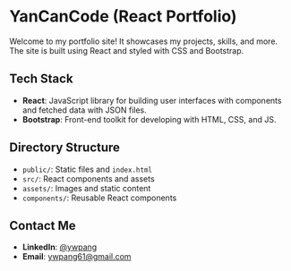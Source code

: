# YanCanCode (React Portfolio)

Welcome to my portfolio site! It showcases my projects, skills, and more. The site is built using React and styled with CSS and Bootstrap.

## Tech Stack

- **React**: JavaScript library for building user interfaces with components and fetched data with JSON files.
- **Bootstrap**: Front-end toolkit for developing with HTML, CSS, and JS.

## Directory Structure

- `public/`: Static files and `index.html`
- `src/`: React components and assets
- `assets/`: Images and static content
- `components/`: Reusable React components

## Contact Me

- **LinkedIn**: [@ywpang](https://www.linkedin.com/in/ywpang/)
- **Email**: [ywpang61@gmail.com](mailto:ywpang61@gmail.com)
